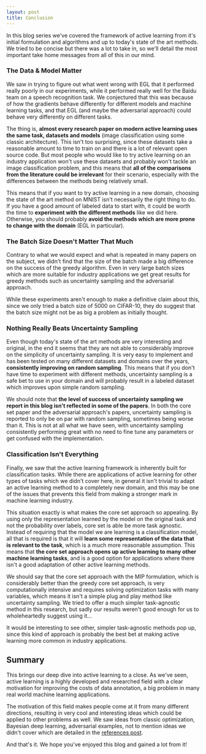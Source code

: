 ```yaml
---
layout: post
title: Conclusion
---
```


In this blog series we've covered the framework of active learning from it's initial formulation and algorithms and up to today's state of the art methods. We tried to be concise but there was a lot to take in, so we'll detail the most important take home messages from all of this in our mind.

### The Data & Model Matter
We saw in trying to figure out what went wrong with EGL that it performed really poorly in our experiments, while it performed really well for the Baidu team on a speech recognition task. We conjectured that this was because of how the gradients behave differently for different models and machine learning tasks, and that EGL (and maybe the adversarial approach) could behave very differently on different tasks.

The thing is, **almost every research paper on modern active learning uses the same task, datasets and models** (image classification using some classic architecture). This isn't too surprising, since these datasets take a reasonable amount to time to train on and there is a lot of relevant open source code. But most people who would like to try active learning on an industry application won't use these datasets and probably won't tackle an image classification problem, and this means that **all of the comparisons from the literature could be irrelevant** for their scenario, especially with the differences between the methods being relatively small.

This means that if you want to try active learning in a new domain, choosing the state of the art method on MNIST isn't necessarily the right thing to do. If you have a good amount of labeled data to start with, it could be worth the time to **experiment with the different methods** like we did here. Otherwise, you should probably **avoid the methods which are more prone to change with the domain** (EGL in particular).

### The Batch Size Doesn't Matter That Much
Contrary to what we would expect and what is repeated in many papers on the subject, we didn't find that the size of the batch made a big difference on the success of the greedy algorithm. Even in very large batch sizes which are more suitable for industry applications we get great results for greedy methods such as uncertainty sampling and the adversarial approach.

While these experiments aren't enough to make a definitive claim about this, since we only tried a batch size of 5000 on CIFAR-10, they do suggest that the batch size might not be as big a problem as initially thought.

### Nothing Really Beats Uncertainty Sampling
Even though today's state of the art methods are very interesting and original, in the end it seems that they are not able to considerably improve on the simplicity of uncertainty sampling. It is very easy to implement and has been tested on many different datasets and domains over the years, **consistently improving on random sampling**. This means that if you don't have time to experiment with different methods, uncertainty sampling is a safe bet to use in your domain and will probably result in a labeled dataset which improves upon simple random sampling.

We should note that **the level of success of uncertainty sampling we report in this blog isn't reflected in some of the papers**. In both the core set paper and the adversarial approach's papers, uncertainty sampling is reported to only be on par with random sampling, sometimes being worse than it. This is not at all what we have seen, with uncertainty sampling consistently performing great with no need to fine tune any parameters or get confused with the implementation.

### Classification Isn't Everything
Finally, we saw that the active learning framework is inherently built for classification tasks. While there are applications of active learning for other types of tasks which we didn't cover here, in general it isn't trivial to adapt an active learning method to a completely new domain, and this may be one of the issues that prevents this field from making a stronger mark in machine learning industry.

This situation exactly is what makes the core set approach so appealing. By using only the representation learned by the model on the original task and not the probability over labels, core set is able be more task agnostic. Instead of requiring that the model we are learning is a classification model, all that is required is that it will **learn some representation of the data that is relevant to the task**, which is a much more reasonable assumption. This means that **the core set approach opens up active learning to many other machine learning tasks**, and is a good option for applications where there isn't a good adaptation of other active learning methods.

We should say that the core set approach with the MIP formulation, which is considerably better than the greedy core set approach, is very computationally intensive and requires solving optimization tasks with many variables, which means it isn't a simple plug and play method like uncertainty sampling. We tried to offer a much simpler task-agnostic method in this research, but sadly our results weren't good enough for us to wholeheartedly suggest using it...

It would be interesting to see other, simpler task-agnostic methods pop up, since this kind of approach is probably the best bet at making active learning more common in industry applications.

## Summary
This brings our deep dive into active learning to a close. As we've seen, active learning is a highly developed and researched field with a clear motivation for improving the costs of data annotation, a big problem in many real world machine learning applications.

The motivation of this field makes people come at it from many different directions, resulting in very cool and interesting ideas which could be applied to other problems as well. We saw ideas from classic optimization, Bayesian deep learning, adversarial examples, not to mention ideas we didn't cover which are detailed in the [references post][ref].

And that's it. We hope you've enjoyed this blog and gained a lot from it!

[ref]: https://dsgissin.github.io/DiscriminativeActiveLearning/2018/07/05/References.html
